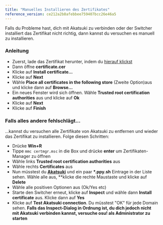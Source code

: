 ```yaml
---
title: "Manuelles Installieren des Zertifikates"
reference_version: ce212a2b8afebbee759407bcc26e46a5
---
```

Falls du Probleme hast, dich mit Akatsuki zu verbinden oder der Switcher installiert das Zertifikat nicht richtig, dann kannst du versuchen es manuell zu installieren.

### Anleitung
- Zuerst, lade das Zertifikat herunter, indem du [hierauf klickst](https://old.akatsuki.pw/akatsuki.crt)
- Dann öffne **certificate.cer**
- Klicke auf **Install certificate...**
- Klicke auf **Next**
- Wähle **Place all certificates in the following store** (Zweite Option)aus und klicke dann auf **Browse...**
- Ein neues Fenster wird sich öffnen. Wähle **Trusted root certification authorities** aus und klicke auf **Ok**
- Klicke auf **Next**
- Klicke auf **Finish**

### Falls alles andere fehlschlägt...
...kannst du versuchen alle Zertifikate von Akatsuki zu entfernen und wieder das Zertifikat zu installieren. Folge diesen Schritten:

- Drücke **Win+R**
- Tippe `mmc certmgr.msc` in die Box und drücke **enter** um Zertifikaten-Manager zu öffnen
- Wähle links **Trusted root certification authorities** aus
- Wähle rechts **Certificates** aus
- Nun müsstest du **[Akatsuki](https://onii-chan-please.come-inside.me/2020-05-05_10-02-46.png)** und ein paar **\*.ppy.sh** Eintrage in der Liste sehen. Wähle alle aus, **klicke die rechte Maustaste und klicke auf **Delete**
- Wähle alle positiven Optionen aus (Ok/Yes etc)
- Starte den Switcher erneut, klicke auf **Inspect** und wähle dann **Install certificate** aus. Klicke dann auf **Yes**
- Klicke auf **Test Akatsuki connection**. Du müsstest "OK" für jede Domain sehen.
**Falls das Inspect-Dialog in Ordnung ist, du dich jedoch nicht mit Akatsuki verbinden kannst, versuche osu! als Administrator zu starten**
